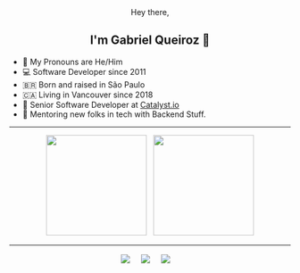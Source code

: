 <div align="center">
  Hey there,
  <h2> I'm Gabriel Queiroz 👋 </h2>
</div>

- 💬 My Pronouns are He/Him
- 💻 Software Developer since 2011
- 🇧🇷 Born and raised in São Paulo
- 🇨🇦 Living in Vancouver since 2018
- 💼 Senior Software Developer at [Catalyst.io](catalyst.io)
- 🌱 Mentoring new folks in tech with Backend Stuff.

---

<div align="center">
  <img height="180em" src="https://github-readme-stats.vercel.app/api?username=gabrielqueiroz&show_icons=true&theme=nord&include_all_commits=true&count_private=true&hide_border=true" /> &nbsp; <img height="180em" src="https://github-readme-streak-stats.herokuapp.com/?user=gabrielqueiroz&theme=nord&hide_border=true" />
</div>

---

<div align="center">
  <a href="linkedin.com/in/gabrielfatec/" target="blank"><img align="center" src="https://img.shields.io/badge/Linkedin-0077B5?style=for-the-badge&logo=linkedin&logoColor=white" /></a> &nbsp;&nbsp;&nbsp; 
   <a href="mailto:gabriel.fatec@hotmail.com" target="blank"><img align="center" src="https://img.shields.io/badge/Mail-D14836?style=for-the-badge&logo=mail.ru&logoColor=white" /></a> &nbsp;&nbsp;&nbsp;
   <a href="gabrielqueiroz.github.io" target="blank"><img align="center" src="https://img.shields.io/badge/github.io-181717?style=for-the-badge&logo=github&logoColor=white" /></a> &nbsp;&nbsp;&nbsp;
</div>

